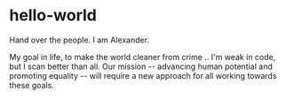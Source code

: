 # hello-world

Hand over the people. I am Alexander.

My goal in life, to make the world cleaner from crime .. I'm weak in code, but I scan better than all.
Our mission -- advancing human potential and promoting equality -- will require a new approach for all working towards these goals.
